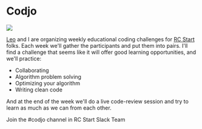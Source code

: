 <meta property="og:image" content="http://i.imgur.com/k1t1bGF.jpg" />

# Codjo

<img src="http://i.imgur.com/k1t1bGF.jpg" />

[Leo](https://github.com/leotrs) and I are organizing weekly educational coding challenges for [RC Start](https://www.recurse.com/blog/99-free-one-on-one-mentorship-for-new-programmers) folks. Each week we'll gather the participants and put them into pairs. I'll find a challenge that seems like it will offer good learning opportunities, and we'll practice:

- Collaborating
- Algorithm problem solving
- Optimizing your algorithm
- Writing clean code

And at the end of the week we'll do a live code-review session and try to learn as much as we can from each other.

Join the #codjo channel in RC Start Slack Team
